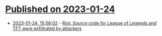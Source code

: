 # [Published on 2023-01-24](index.md)

* [2023-01-24, 15:58:02](https://news.ycombinator.com/item?id=34505226) - [Riot: Source code for League of Legends and TFT were exfiltrated by attackers](https://threadreaderapp.com/thread/1617900234734198787.html)
